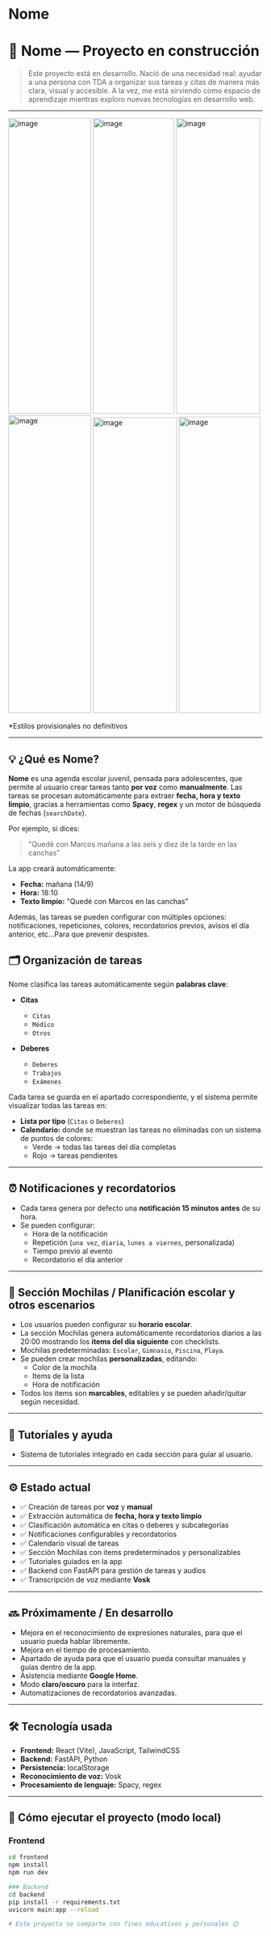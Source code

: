# Nome
# 🧩 Nome — Proyecto en construcción

> Este proyecto está en desarrollo. Nació de una necesidad real: ayudar a una persona con TDA a organizar sus tareas y citas de manera más clara, visual y accesible. A la vez, me está sirviendo como espacio de aprendizaje mientras exploro nuevas tecnologías en desarrollo web.

---
<img width="164" height="585" alt="image" src="https://github.com/user-attachments/assets/c04985d5-97a3-4a26-b68e-aa673ed3fd4b" />
<img width="161" height="585" alt="image" src="https://github.com/user-attachments/assets/14697f45-32f0-4d44-af4a-c60071f1f932" />
<img width="166" height="585" alt="image" src="https://github.com/user-attachments/assets/5b433abd-3950-4aa6-b365-a7431175acff" />
<img width="164" height="589" alt="image" src="https://github.com/user-attachments/assets/96fee3bb-4dd9-4d1c-8eee-0e0e22c31da9" />
<img width="166" height="585" alt="image" src="https://github.com/user-attachments/assets/4a952055-4770-4fc8-9262-faecad46ea20" />
<img width="162" height="586" alt="image" src="https://github.com/user-attachments/assets/a0373e77-ccb2-4f88-85be-bad34f0d6762" />








 *Estilos provisionales no definitivos

---
## 💡 ¿Qué es Nome?

**Nome** es una agenda escolar juvenil, pensada para adolescentes, que permite al usuario crear tareas tanto **por voz** como **manualmente**. Las tareas se procesan automáticamente para extraer **fecha, hora y texto limpio**, gracias a herramientas como **Spacy**, **regex** y un motor de búsqueda de fechas (`searchDate`).  

Por ejemplo, si dices:  
> "Quedé con Marcos mañana a las seis y diez de la tarde en las canchas"  

La app creará automáticamente:  
- **Fecha:** mañana (14/9)  
- **Hora:** 18:10  
- **Texto limpio:** "Quedé con Marcos en las canchas"

Además, las tareas se pueden configurar con múltiples opciones: notificaciones, repeticiones, colores, recordatorios previos, avisos el día anterior, etc...Para que prevenir despistes.




## 🗂️ Organización de tareas

Nome clasifica las tareas automáticamente según **palabras clave**:  

- **Citas**  
  - `Citas`  
  - `Médico`  
  - `Otros`  

- **Deberes**  
  - `Deberes`  
  - `Trabajos`  
  - `Exámenes`  

Cada tarea se guarda en el apartado correspondiente, y el sistema permite visualizar todas las tareas en:  
- **Lista por tipo** (`Citas` o `Deberes`)  
- **Calendario:** donde se muestran las tareas no eliminadas con un sistema de puntos de colores:
  - Verde → todas las tareas del día completas  
  - Rojo → tareas pendientes  

---

## ⏰ Notificaciones y recordatorios

- Cada tarea genera por defecto una **notificación 15 minutos antes** de su hora.  
- Se pueden configurar:  
  - Hora de la notificación  
  - Repetición (`una vez`, `diaria`, `lunes a viernes`, personalizada)  
  - Tiempo previo al evento  
  - Recordatorio el día anterior  

---

## 🎒 Sección Mochilas / Planificación escolar y otros escenarios

- Los usuarios pueden configurar su **horario escolar**.  
- La sección Mochilas genera automáticamente recordatorios diarios a las 20:00 mostrando los **items del día siguiente** con checklists.  
- Mochilas predeterminadas: `Escolar`, `Gimnasio`, `Piscina`, `Playa`.  
- Se pueden crear mochilas **personalizadas**, editando:  
  - Color de la mochila  
  - Items de la lista  
  - Hora de notificación  
- Todos los items son **marcables**, editables y se pueden añadir/quitar según necesidad.  

---

## 🧠 Tutoriales y ayuda

- Sistema de tutoriales integrado en cada sección para guiar al usuario.

---

## ⚙️ Estado actual

- ✅ Creación de tareas por **voz** y **manual**  
- ✅ Extracción automática de **fecha, hora y texto limpio**  
- ✅ Clasificación automática en citas o deberes y subcategorías  
- ✅ Notificaciones configurables y recordatorios  
- ✅ Calendario visual de tareas  
- ✅ Sección Mochilas con items predeterminados y personalizables  
- ✅ Tutoriales guiados en la app  
- ✅ Backend con FastAPI para gestión de tareas y audios  
- ✅ Transcripción de voz mediante **Vosk**  

---

## 🔜 Próximamente / En desarrollo

- Mejora en el reconocimiento de expresiones naturales, para que el usuario pueda hablar libremente.
- Mejora en el tiempo de procesamiento.
- Apartado de ayuda para que el usuario pueda consultar manuales y guías dentro de la app.  
- Asistencia mediante **Google Home**.  
- Modo **claro/oscuro** para la interfaz. 
- Automatizaciones de recordatorios avanzadas.  

---

## 🛠️ Tecnología usada

- **Frontend:** React (Vite), JavaScript, TailwindCSS  
- **Backend:** FastAPI, Python  
- **Persistencia:** localStorage  
- **Reconocimiento de voz:** Vosk  
- **Procesamiento de lenguaje:** Spacy, regex  

---

## 🚀 Cómo ejecutar el proyecto (modo local)

### Frontend
```bash
cd frontend
npm install
npm run dev

### Backend
cd backend
pip install -r requirements.txt
uvicorn main:app --reload

# Este proyecto se comparte con fines educativos y personales 😉
